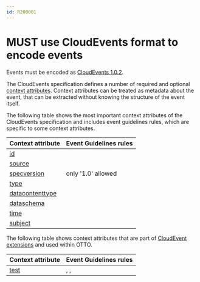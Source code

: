 ```yaml
---
id: R200001
---
```


# MUST use CloudEvents format to encode events

Events must be encoded as [CloudEvents 1.0.2](https://github.com/cloudevents/spec/blob/v1.0.2/cloudevents/spec.md).

The CloudEvents specification defines a number of required and optional [context attributes](https://github.com/cloudevents/spec/blob/v1.0.2/cloudevents/spec.md#context-attributes). Context attributes can be treated as metadata about the event, that can be extracted without knowing the structure of the event itself.

The following table shows the most important context attributes of the CloudEvents specification and includes event guidelines rules, which are specific to some context attributes.

| Context attribute                                                                                      | Event Guidelines rules  |
| ------------------------------------------------------------------------------------------------------ | ----------------------- |
| [id](https://github.com/cloudevents/spec/blob/v1.0.2/cloudevents/spec.md#id)                           |                         |
| [source](https://github.com/cloudevents/spec/blob/v1.0.2/cloudevents/spec.md#source-1)                 | [](@guidelines/R200010) |
| [specversion](https://github.com/cloudevents/spec/blob/v1.0.2/cloudevents/spec.md#specversion)         | only '1.0' allowed      |
| [type](https://github.com/cloudevents/spec/blob/v1.0.2/cloudevents/spec.md#type)                       | [](@guidelines/R200009) |
| [datacontenttype](https://github.com/cloudevents/spec/blob/v1.0.2/cloudevents/spec.md#datacontenttype) | [](@guidelines/R200013) |
| [dataschema](https://github.com/cloudevents/spec/blob/v1.0.2/cloudevents/spec.md#dataschema)           |                         |
| [time](https://github.com/cloudevents/spec/blob/v1.0.2/cloudevents/spec.md#time)                       | [](@guidelines/R200011) |
| [subject](https://github.com/cloudevents/spec/blob/v1.0.2/cloudevents/spec.md#subject)                 |                         |

The following table shows context attributes that are part of [CloudEvent extensions](https://github.com/cloudevents/spec/blob/main/cloudevents/spec.md#extension-context-attributes) and used within OTTO.

| Context attribute           | Event Guidelines rules                                                    |
| --------------------------- | ------------------------------------------------------------------------- |
| [test](@guidelines/r200021) | [](@guidelines/r200021), [](@guidelines/r200022), [](@guidelines/r200023) |
